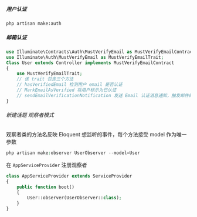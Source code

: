 ##### 用户认证

`php artisan make:auth`

##### 邮箱认证

```php
use Illuminate\Contracts\Auth\MustVerifyEmail as MustVerifyEmailContract; // 作为接口类继承此类确保 User 遵守规范
use Illuminate\Auth\MustVerifyEmail as MustVerifyEmailTrait;
Class User extends Controller implements MustVerifyEmailContract
{
    use MustVerifyEmailTrait;
    // 该 trait 包含三个方法
    // hasVerifiedEmail 检测用户 email 是否认证
    // MarkEmailAsVerified 将用户标示为已认证
    // sendEmailVerificationNotification 发送 Email 认证消息通知，触发邮件的发送
}
```

###### 新建话题 观察者模式

观察者类的方法名反映 Eloquent 想监听的事件，每个方法接受 model 作为唯一参数

```php
php artisan make:observer UserObserver --model=User
```

在 `AppServiceProvider` 注册观察者

```php
class AppServiceProvider extends ServiceProvider
{
    public function boot()
    {
        User::observer(UserObserver::class);
    }
}
```



